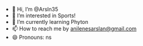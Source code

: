 - 👋 Hi, I’m @Arsln35
- 👀 I’m interested in Sports!
- 🌱 I’m currently learning Phyton 
- 📫 How to reach me by anilenesarslan@gmail.com
- 😄 Pronouns: ns


<!---
Arsln35/Arsln35 is a ✨ special ✨ repository because its `README.md` (this file) appears on your GitHub profile.
You can click the Preview link to take a look at your changes.
--->
